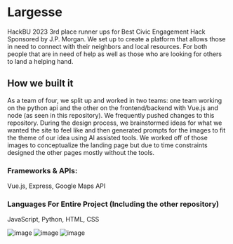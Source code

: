 # Largesse
HackBU 2023 3rd place runner ups for Best Civic Engagement Hack Sponsored by J.P. Morgan. We set up to create a platform that allows those in need to connect with their neighbors and local resources. For both people that are in need of help as well as those who are looking for others to land a helping hand.

## How we built it
As a team of four, we split up and worked in two teams: one team working on the python api and the other on the frontend/backend with Vue.js and node (as seen in this repository). We frequently pushed changes to this repository. During the design process, we brainstormed ideas for what we wanted the site to feel like and then generated prompts for the images to fit the theme of our idea using AI assisted tools. We worked off of those images to conceptualize the landing page but due to time constraints designed the other pages mostly without the tools.  

### Frameworks & APIs: 
Vue.js, Express, Google Maps API

### Languages For Entire Project (Including the other repository)
JavaScript, Python, HTML, CSS

![image](https://user-images.githubusercontent.com/81270095/216854563-bef8312d-74f4-4736-b2d3-09bcdcab95d7.png)
![image](https://user-images.githubusercontent.com/81270095/216854569-a7ec68b0-f91a-44fc-a230-8799d46741d7.png)
![image](https://user-images.githubusercontent.com/81270095/216854573-43f39169-fc70-4052-a559-8145ca0fdf8a.png)





